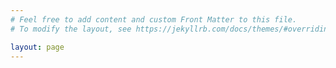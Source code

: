 ```yaml
---
# Feel free to add content and custom Front Matter to this file.
# To modify the layout, see https://jekyllrb.com/docs/themes/#overriding-theme-defaults

layout: page
---
```


<head>
    <style>
    {
        box-sizing: border-box;
    }
    /* Set additional styling options for the columns*/
    .columna {
    float: left;
    width: 55%;
    }
    .columnb {
    float: right;
    width: 40%;
    }
     .row:after {
    content: "";
    display: table;
    clear: both;
    }
        
    </style>
 </head>
 <body>
    <div class="row">
        <div class="columna">
            <h2><b>Usman</b> Hanif </h2>
                <p style="font-size:15px;">PhD | PE | Postdoctoral Researcher <a href="https://www.ut.ac.kr/english.do">(KNUT)</a> | Assistant Professor <a href="https://nice.nust.edu.pk/faculty/">(NUST)</a> </p>
                <!-- <img src="assets/images/id.jpg" alt="ID" style="float:right;height:200px;"> -->
                <p style="font-size:13px;">I am an Assistant Professor in Structural Engineering at NUST since 2019. I have PhD in Structural Mechanics from University of Malaya, Malaysia. Currently, I am working on a research project as a postdoctoral researcher in Korea National University of Transportation (KNUT).
                    Usman Hanif is an Assistant Professor in Structural Engineering department at NUST, where he has been since 2019. From 2009 to 2014, he served as a Professional Structural Engineer where he developed his interest in Structural Mechanics and pursued his PhD from Universiti Malaya, Malaysia. Since then he is teaching undergraduate and graduate students the courses related to Mechanics of Reinforced Concrete. Currently, he is researching continuous health monitoring using hybrid acoustic emission in South Korea.</p>
                <h3>Research Interests</h3>
                <p style="font-size:13px;">I am processing acoustic emission (AE) data for continuous monitoring of CFRP retrofitted structural members. My research involves scaled-specimen testing, large data analysis, adapting to IOT-like system for monitoring setup and analytical and computational models. I am also doing computational modeling of RC precast wall-joints. </p>
            </div>
        <div class="columnb" style="overflow-y: scroll; height:400px; scrollbar-width: thin; scrollbar-color: hsl(0 0% 50%);">
            <h4 class="post-list-heading">{{ page.list_title | default: "Posts" }}</h4>
            <ul class="post-list" style="font-size:12px;">
                {%- for post in site.posts -%}
                    <li>
                            {%- assign date_format = site.minima.date_format | default: "%b %-d, %Y" -%}
                            <span class="post-meta">{{ post.date | date: date_format }}</span>
                            <h6>
                                <a class="post-link" href="{{ post.url | relative_url }}"  >
                                    {{ post.title | escape }}
                                </a>
                            </h6>
                            <p style="font-size:12px;"> {{ post.excerpt }} </p>
                    </li>
                {%- endfor -%}
            </ul>
        </div> 
        <div class="columnb">
            <h4>News</h4>
            
        </div> 
    </div>
 </body>